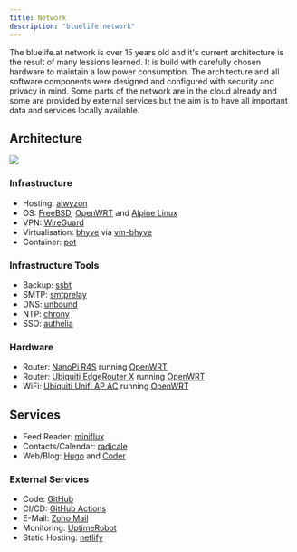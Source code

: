 ```yaml
---
title: Network
description: "bluelife network"
---
```


The bluelife.at network is over 15 years old and it's current architecture is the result of many lessions learned. It is build with carefully chosen hardware to maintain a low power consumption. The architecture and all software components were designed and configured with security and privacy in mind.
Some parts of the network are in the cloud already and some are provided by external services but the aim is to have all important data and services locally available.


## Architecture

![](/images/bluelife_network.png)


### Infrastructure

* Hosting: [alwyzon](https://www.alwyzon.com/)
* OS: [FreeBSD](https://www.freebsd.org/), [OpenWRT](https://openwrt.org/) and [Alpine Linux](https://alpinelinux.org/)
* VPN: [WireGuard](https://wireguard.com/)
* Virtualisation: [bhyve](http://bhyve.org/) via [vm-bhyve](https://github.com/churchers/vm-bhyve)
* Container: [pot](https://github.com/pizzamig/pot)


### Infrastructure Tools

* Backup: [ssbt](https://github.com/decke/ssbt/)
* SMTP: [smtprelay](https://github.com/decke/smtprelay)
* DNS: [unbound](https://www.nlnetlabs.nl/projects/unbound/about/)
* NTP: [chrony](https://chrony.tuxfamily.org/)
* SSO: [authelia](https://github.com/authelia/authelia)


### Hardware

* Router: [NanoPi R4S](https://wiki.friendlyarm.com/wiki/index.php/NanoPi_R4S) running [OpenWRT](https://openwrt.org)
* Router: [Ubiquiti EdgeRouter X](https://www.ui.com/edgemax/edgerouter-x/) running [OpenWRT](https://openwrt.org)
* WiFi: [Ubiquiti Unifi AP AC](https://www.ubnt.com/unifi/unifi-ap-ac-lr/) running [OpenWRT](https://openwrt.org/)


## Services

* Feed Reader: [miniflux](https://miniflux.app/)
* Contacts/Calendar: [radicale](https://radicale.org/)
* Web/Blog: [Hugo](https://gohugo.io/) and [Coder](https://github.com/luizdepra/hugo-coder/)


### External Services

* Code: [GitHub](https://github.com/decke)
* CI/CD: [GitHub Actions](https://github.com/features/actions)
* E-Mail: [Zoho Mail](https://www.zoho.com/mail/)
* Monitoring: [UptimeRobot](https://status.bluelife.at)
* Static Hosting: [netlify](https://www.netlify.com)

